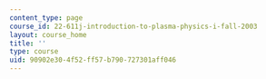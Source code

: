```yaml
---
content_type: page
course_id: 22-611j-introduction-to-plasma-physics-i-fall-2003
layout: course_home
title: ''
type: course
uid: 90902e30-4f52-ff57-b790-727301aff046
---
```

